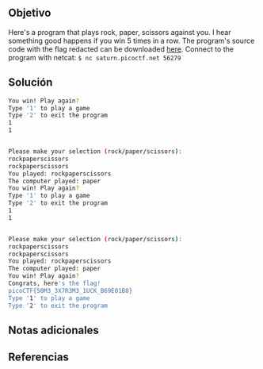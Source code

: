 ## Objetivo
Here's a program that plays rock, paper, scissors against you. I hear something good happens if you win 5 times in a row. The program's source code with the flag redacted can be downloaded [here](https://artifacts.picoctf.net/c/146/game-redacted.c). Connect to the program with netcat: `$ nc saturn.picoctf.net 56279`

## Solución
```bash
You win! Play again?
Type '1' to play a game
Type '2' to exit the program
1
1


Please make your selection (rock/paper/scissors):
rockpaperscissors
rockpaperscissors
You played: rockpaperscissors
The computer played: paper
You win! Play again?
Type '1' to play a game
Type '2' to exit the program
1
1


Please make your selection (rock/paper/scissors):
rockpaperscissors
rockpaperscissors
You played: rockpaperscissors
The computer played: paper
You win! Play again?
Congrats, here's the flag!
picoCTF{50M3_3X7R3M3_1UCK_B69E01B8}
Type '1' to play a game
Type '2' to exit the program

```
## Notas adicionales
## Referencias
